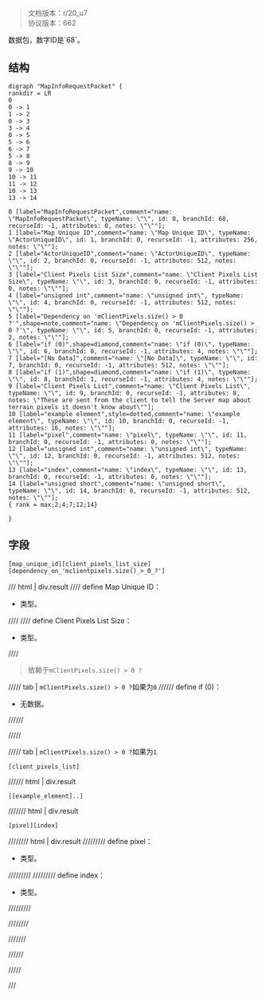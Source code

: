 # <!-- md:samp MapInfoRequestPacket -->

> 文档版本：r/20_u7<br/>协议版本：662

<!-- md:samp MapInfoRequestPacket -->数据包，数字ID是`68`。

## 结构

```viz
digraph "MapInfoRequestPacket" {
rankdir = LR
0
0 -> 1
1 -> 2
0 -> 3
3 -> 4
0 -> 5
5 -> 6
6 -> 7
5 -> 8
8 -> 9
9 -> 10
10 -> 11
11 -> 12
10 -> 13
13 -> 14

0 [label="MapInfoRequestPacket",comment="name: \"MapInfoRequestPacket\", typeName: \"\", id: 0, branchId: 68, recurseId: -1, attributes: 0, notes: \"\""];
1 [label="Map Unique ID",comment="name: \"Map Unique ID\", typeName: \"ActorUniqueID\", id: 1, branchId: 0, recurseId: -1, attributes: 256, notes: \"\""];
2 [label="ActorUniqueID",comment="name: \"ActorUniqueID\", typeName: \"\", id: 2, branchId: 0, recurseId: -1, attributes: 512, notes: \"\""];
3 [label="Client Pixels List Size",comment="name: \"Client Pixels List Size\", typeName: \"\", id: 3, branchId: 0, recurseId: -1, attributes: 0, notes: \"\""];
4 [label="unsigned int",comment="name: \"unsigned int\", typeName: \"\", id: 4, branchId: 0, recurseId: -1, attributes: 512, notes: \"\""];
5 [label="Dependency on 'mClientPixels.size() > 0 ?'",shape=note,comment="name: \"Dependency on 'mClientPixels.size() > 0 ?'\", typeName: \"\", id: 5, branchId: 0, recurseId: -1, attributes: 2, notes: \"\""];
6 [label="if (0)",shape=diamond,comment="name: \"if (0)\", typeName: \"\", id: 6, branchId: 0, recurseId: -1, attributes: 4, notes: \"\""];
7 [label="[No Data]",comment="name: \"[No Data]\", typeName: \"\", id: 7, branchId: 0, recurseId: -1, attributes: 512, notes: \"\""];
8 [label="if (1)",shape=diamond,comment="name: \"if (1)\", typeName: \"\", id: 8, branchId: 1, recurseId: -1, attributes: 4, notes: \"\""];
9 [label="Client Pixels List",comment="name: \"Client Pixels List\", typeName: \"\", id: 9, branchId: 0, recurseId: -1, attributes: 8, notes: \"These are sent from the client to tell the Server map about terrain pixels it doesn't know about\""];
10 [label="example element",style=dotted,comment="name: \"example element\", typeName: \"\", id: 10, branchId: 0, recurseId: -1, attributes: 16, notes: \"\""];
11 [label="pixel",comment="name: \"pixel\", typeName: \"\", id: 11, branchId: 0, recurseId: -1, attributes: 0, notes: \"\""];
12 [label="unsigned int",comment="name: \"unsigned int\", typeName: \"\", id: 12, branchId: 0, recurseId: -1, attributes: 512, notes: \"\""];
13 [label="index",comment="name: \"index\", typeName: \"\", id: 13, branchId: 0, recurseId: -1, attributes: 0, notes: \"\""];
14 [label="unsigned short",comment="name: \"unsigned short\", typeName: \"\", id: 14, branchId: 0, recurseId: -1, attributes: 512, notes: \"\""];
{ rank = max;2;4;7;12;14}

}

```

## 字段

```title='MapInfoRequestPacket'
[map_unique_id][client_pixels_list_size][dependency_on_'mclientpixels.size()_>_0_?']
```

/// html | div.result
//// define
Map Unique ID：[<!-- md:samp ActorUniqueID -->](../types/actoruniqueid.md)

- <!-- md:samp ActorUniqueID -->类型。


////
//// define
Client Pixels List Size：<!-- md:samp unsigned int -->

- <!-- md:samp unsigned int -->类型。


////
> 依赖于`mClientPixels.size() > 0 ?`

///// tab | `mClientPixels.size() > 0 ?`如果为`0`
////// define
if (0)：<!-- md:samp [No Data] -->

- 无数据。


//////

/////

///// tab | `mClientPixels.size() > 0 ?`如果为`1`
```title='if (1)'
[client_pixels_list]
```

////// html | div.result
```title='Client Pixels List'
[[example_element]..]
```

/////// html | div.result
```title='示例元素'
[pixel][index]
```

//////// html | div.result
///////// define
pixel：<!-- md:samp unsigned int -->

- <!-- md:samp unsigned int -->类型。


/////////
///////// define
index：<!-- md:samp unsigned short -->

- <!-- md:samp unsigned short -->类型。


/////////

////////

///////

//////

/////

///

